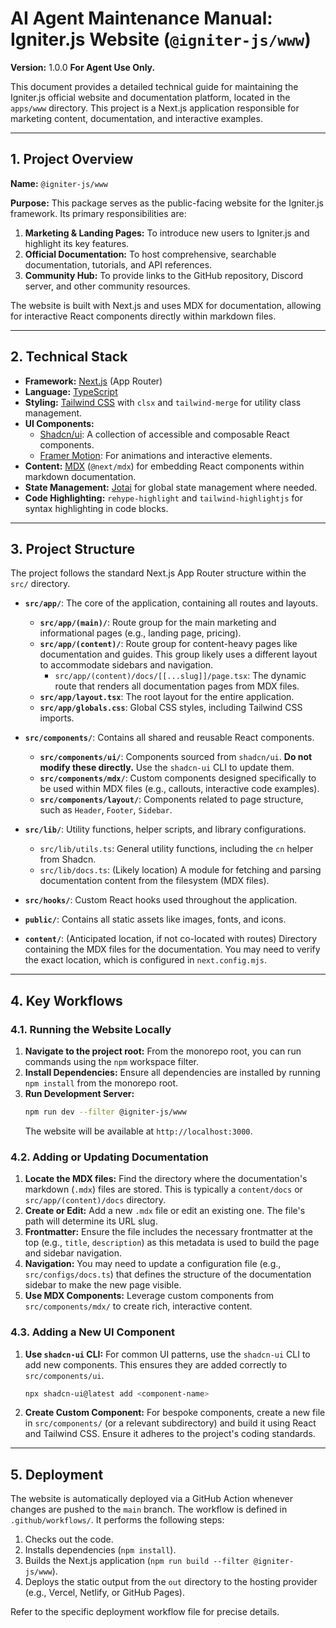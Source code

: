 # AI Agent Maintenance Manual: Igniter.js Website (`@igniter-js/www`)

**Version:** 1.0.0
**For Agent Use Only.**

This document provides a detailed technical guide for maintaining the Igniter.js official website and documentation platform, located in the `apps/www` directory. This project is a Next.js application responsible for marketing content, documentation, and interactive examples.

---

## 1. Project Overview

**Name:** `@igniter-js/www`

**Purpose:** This package serves as the public-facing website for the Igniter.js framework. Its primary responsibilities are:
1.  **Marketing & Landing Pages:** To introduce new users to Igniter.js and highlight its key features.
2.  **Official Documentation:** To host comprehensive, searchable documentation, tutorials, and API references.
3.  **Community Hub:** To provide links to the GitHub repository, Discord server, and other community resources.

The website is built with Next.js and uses MDX for documentation, allowing for interactive React components directly within markdown files.

---

## 2. Technical Stack

-   **Framework:** [Next.js](https://nextjs.org/) (App Router)
-   **Language:** [TypeScript](https://www.typescriptlang.org/)
-   **Styling:** [Tailwind CSS](https://tailwindcss.com/) with `clsx` and `tailwind-merge` for utility class management.
-   **UI Components:**
    -   [Shadcn/ui](https://ui.shadcn.com/): A collection of accessible and composable React components.
    -   [Framer Motion](https://www.framer.com/motion/): For animations and interactive elements.
-   **Content:** [MDX](https://mdxjs.com/) (`@next/mdx`) for embedding React components within markdown documentation.
-   **State Management:** [Jotai](https://jotai.org/) for global state management where needed.
-   **Code Highlighting:** `rehype-highlight` and `tailwind-highlightjs` for syntax highlighting in code blocks.

---

## 3. Project Structure

The project follows the standard Next.js App Router structure within the `src/` directory.

-   **`src/app/`**: The core of the application, containing all routes and layouts.
    -   **`src/app/(main)/`**: Route group for the main marketing and informational pages (e.g., landing page, pricing).
    -   **`src/app/(content)/`**: Route group for content-heavy pages like documentation and guides. This group likely uses a different layout to accommodate sidebars and navigation.
        -   `src/app/(content)/docs/[[...slug]]/page.tsx`: The dynamic route that renders all documentation pages from MDX files.
    -   **`src/app/layout.tsx`**: The root layout for the entire application.
    -   **`src/app/globals.css`**: Global CSS styles, including Tailwind CSS imports.

-   **`src/components/`**: Contains all shared and reusable React components.
    -   **`src/components/ui/`**: Components sourced from `shadcn/ui`. **Do not modify these directly.** Use the `shadcn-ui` CLI to update them.
    -   **`src/components/mdx/`**: Custom components designed specifically to be used within MDX files (e.g., callouts, interactive code examples).
    -   **`src/components/layout/`**: Components related to page structure, such as `Header`, `Footer`, `Sidebar`.

-   **`src/lib/`**: Utility functions, helper scripts, and library configurations.
    -   `src/lib/utils.ts`: General utility functions, including the `cn` helper from Shadcn.
    -   `src/lib/docs.ts`: (Likely location) A module for fetching and parsing documentation content from the filesystem (MDX files).

-   **`src/hooks/`**: Custom React hooks used throughout the application.

-   **`public/`**: Contains all static assets like images, fonts, and icons.

-   **`content/`**: (Anticipated location, if not co-located with routes) Directory containing the MDX files for the documentation. You may need to verify the exact location, which is configured in `next.config.mjs`.

---

## 4. Key Workflows

### 4.1. Running the Website Locally

1.  **Navigate to the project root:** From the monorepo root, you can run commands using the `npm` workspace filter.
2.  **Install Dependencies:** Ensure all dependencies are installed by running `npm install` from the monorepo root.
3.  **Run Development Server:**
    ```bash
    npm run dev --filter @igniter-js/www
    ```
    The website will be available at `http://localhost:3000`.

### 4.2. Adding or Updating Documentation

1.  **Locate the MDX files:** Find the directory where the documentation's markdown (`.mdx`) files are stored. This is typically a `content/docs` or `src/app/(content)/docs` directory.
2.  **Create or Edit:** Add a new `.mdx` file or edit an existing one. The file's path will determine its URL slug.
3.  **Frontmatter:** Ensure the file includes the necessary frontmatter at the top (e.g., `title`, `description`) as this metadata is used to build the page and sidebar navigation.
4.  **Navigation:** You may need to update a configuration file (e.g., `src/configs/docs.ts`) that defines the structure of the documentation sidebar to make the new page visible.
5.  **Use MDX Components:** Leverage custom components from `src/components/mdx/` to create rich, interactive content.

### 4.3. Adding a New UI Component

1.  **Use `shadcn-ui` CLI:** For common UI patterns, use the `shadcn-ui` CLI to add new components. This ensures they are added correctly to `src/components/ui`.
    ```bash
    npx shadcn-ui@latest add <component-name>
    ```
2.  **Create Custom Component:** For bespoke components, create a new file in `src/components/` (or a relevant subdirectory) and build it using React and Tailwind CSS. Ensure it adheres to the project's coding standards.

---

## 5. Deployment

The website is automatically deployed via a GitHub Action whenever changes are pushed to the `main` branch. The workflow is defined in `.github/workflows/`. It performs the following steps:

1.  Checks out the code.
2.  Installs dependencies (`npm install`).
3.  Builds the Next.js application (`npm run build --filter @igniter-js/www`).
4.  Deploys the static output from the `out` directory to the hosting provider (e.g., Vercel, Netlify, or GitHub Pages).

Refer to the specific deployment workflow file for precise details.